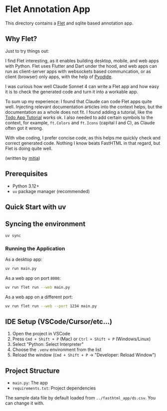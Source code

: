 # Flet Annotation App

This directory contains a [Flet](https://flet.dev) and sqlite based annotation app. 

## Why Flet?

Just to try things out:

I find Flet interesting, as it enables building desktop, mobile, and web apps with Python. Flet uses Flutter and Dart under the hood, and web apps can run as client-server apps with websockets based communcation, or as client (browser) only apps, with the help of [Pyodide](https://pyodide.org/).

I was curious how well Claude Sonnet 4 can write a Flet app and how easy it is to check the generated code and turn it into a workable app.

To sum up my experience: I found that Claude can code Flet apps quite well. Injecting relevant documentation articles into the context helps, but the documentation as a whole does not fit. I found adding a tutorial, like the [Todo App Tutorial](https://flet.dev/docs/tutorials/python-todo) works ok. I also needed to add certain symbols to the context, for example, `ft.Colors` and `ft.Icons` (capital I and C), as Claude often got it wrong. 

With vibe coding, I prefer concise code, as this helps me quickly check and correct generated code. Nothing I know beats FastHTML in that regard, but Flet is doing quite well.

(written by [mitja](https://mitja.dev))

## Prerequisites

- Python 3.12+
- `uv` package manager (recommended)

## Quick Start with uv

## Syncing the environment

```bash
uv sync
```

### Running the Application

As a desktop app:

```bash
uv run main.py
```

As a web app on port `8000`:

```bash
uv run flet run --web main.py
```

As a web app on a different port:

```bash
uv run flet run --web --port 1234 main.py
```

## IDE Setup (VSCode/Cursor/etc...)

1. Open the project in VSCode
2. Press `Cmd + Shift + P` (Mac) or `Ctrl + Shift + P` (Windows/Linux)
3. Select "Python: Select Interpreter"
4. Choose the `.venv` environment from the list
5. Reload the window (`Cmd + Shift + P` → "Developer: Reload Window")

## Project Structure

- `main.py`: The app
- `requirements.txt`: Project dependencies

The sample data file by default loaded from `../fasthtml_app/ds.csv`. You can change it with.
